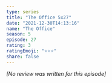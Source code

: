 ```yaml
---
type: series
title: "The Office 5x27"
date: "2021-12-30T14:13:16"
name: "The Office"
season: 5
episode: 27
rating: 3
ratingEmoji: "⭐️⭐️⭐️"
share: false
---
```


_[No review was written for this episode]_
